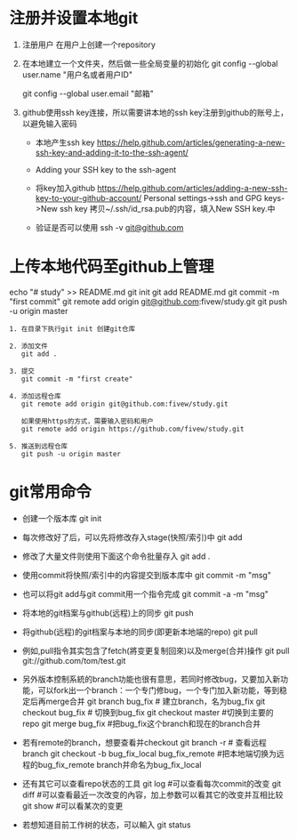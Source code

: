 # 注册并设置本地git

1. 注册用户
   在用户上创建一个repository

2. 在本地建立一个文件夹，然后做一些全局变量的初始化
      git config --global user.name  "用户名或者用户ID"

     git config --global user.email  "邮箱"
3. github使用ssh key连接，所以需要讲本地的ssh key注册到github的账号上，以避免输入密码

    -  本地产生ssh key
       https://help.github.com/articles/generating-a-new-ssh-key-and-adding-it-to-the-ssh-agent/

    -  Adding your SSH key to the ssh-agent

    - 将key加入github
     https://help.github.com/articles/adding-a-new-ssh-key-to-your-github-account/
     Personal settings->ssh and GPG keys->New ssh key
     拷贝~/.ssh/id_rsa.pub的内容，填入New SSH key.中
 
   - 验证是否可以使用
     ssh -v git@github.com


# 上传本地代码至github上管理
echo "# study" >> README.md
git init
git add README.md
git commit -m "first commit"
git remote add origin git@github.com:fivew/study.git
git push -u origin master
```
1. 在目录下执行git init 创建git仓库

2. 添加文件
   git add .

3. 提交
   git commit -m "first create"

4. 添加远程仓库
   git remote add origin git@github.com:fivew/study.git

   如果使用https的方式，需要输入密码和用户
   git remote add origin https://github.com/fivew/study.git

5. 推送到远程仓库
   git push -u origin master
```


# git常用命令

- 创建一个版本库
git init
- 每次修改好了后，可以先将修改存入stage(快照/索引)中
git add <modified files>
- 修改了大量文件则使用下面这个命令批量存入
git add .
- 使用commit将快照/索引中的内容提交到版本库中
git commit -m "msg"
- 也可以将git add与git commit用一个指令完成
git commit -a -m "msg"
- 将本地的git档案与github(远程)上的同步
git push
- 将github(远程)的git档案与本地的同步(即更新本地端的repo)
git pull
- 例如,pull指令其实包含了fetch(將变更复制回來)以及merge(合并)操作
git pull git://github.com/tom/test.git
 
- 另外版本控制系統的branch功能也很有意思，若同时修改bug，又要加入新功能，可以fork出一个branch：一个专门修bug，一个专门加入新功能，等到稳定后再merge合并
git branch bug_fix # 建立branch，名为bug_fix
git checkout bug_fix # 切换到bug_fix
git checkout master #切换到主要的repo
git merge bug_fix #把bug_fix这个branch和现在的branch合并
 
- 若有remote的branch，想要查看并checkout
git branch -r # 查看远程branch
git checkout -b bug_fix_local bug_fix_remote #把本地端切换为远程的bug_fix_remote branch并命名为bug_fix_local
 
- 还有其它可以查看repo状态的工具
git log #可以查看每次commit的改变
git diff #可以查看最近一次改变的內容，加上参数可以看其它的改变并互相比较
git show #可以看某次的变更
 
- 若想知道目前工作树的状态，可以輸入
git status
